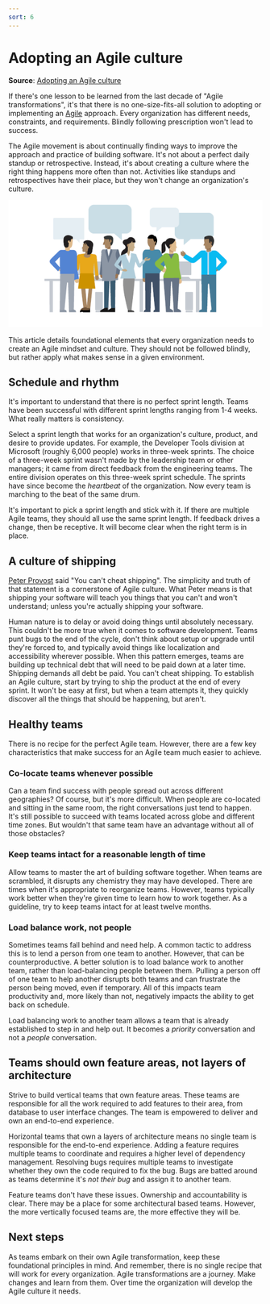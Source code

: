 ```yaml
---
sort: 6
---
```

# Adopting an Agile culture
**Source**: [Adopting an Agile culture](https://docs.microsoft.com/en-us/devops/plan/adopting-agile)

If there's one lesson to be learned from the last decade of "Agile transformations", it's that there is 
no one-size-fits-all solution to adopting or implementing an [Agile](https://docs.microsoft.com/en-us/devops/plan/what-is-agile) approach. Every 
organization has different needs, constraints, and requirements. Blindly following prescription won't 
lead to success.

The Agile movement is about continually finding ways to improve the approach and practice of building 
software. It's not about a perfect daily standup or retrospective. Instead, it's about creating a culture 
where the right thing happens more often than not. Activities like standups and retrospectives have their 
place, but they won't change an organization's culture.

![Agile culture](_img/agile-culture.png)

This article details foundational elements that every organization needs to create an Agile mindset and 
culture. They should not be followed blindly, but rather apply what makes sense in a given environment.

## Schedule and rhythm

It's important to understand that there is no perfect sprint length. Teams have been successful with 
different sprint lengths ranging from 1-4 weeks. What really matters is consistency.

Select a sprint length that works for an organization's culture, product, and  desire to provide updates. 
For example, the Developer Tools division at Microsoft (roughly 6,000 people) works in three-week sprints.
The choice of a three-week sprint wasn't made by the leadership team or other managers; it came from 
direct feedback from the engineering teams. The entire division operates on this three-week sprint 
schedule. The sprints have since become the _heartbeat_ of the organization. Now every team is marching 
to the beat of the same drum.

It's important to pick a sprint length and stick with it. If there are multiple Agile teams, they should 
all use the same sprint length. If feedback drives a change, then be receptive. It will become clear when
the right term is in place.

## A culture of shipping

[Peter Provost](https://twitter.com/pprovost) said "You can't cheat shipping". The simplicity and truth 
of that statement is a cornerstone of Agile culture. What Peter means is that shipping your software will
teach you things that you can't and won't understand; unless you're actually shipping your software.

Human nature is to delay or avoid doing things until absolutely necessary. This couldn't be more true 
when it comes to software development. Teams punt bugs to the end of the cycle, don't think about setup or
upgrade until they're forced to, and typically avoid things like localization and accessibility wherever
possible. When this pattern emerges, teams are building up technical debt that will need to be paid down 
at a later time. Shipping demands all debt be paid. You can't cheat shipping. To establish an Agile 
culture, start by trying to ship the product at the end of every sprint. It won't be easy at first, but
when a team attempts it, they quickly discover all the things that should be happening, but aren't.

## Healthy teams

There is no recipe for the perfect Agile team. However, there are a few key characteristics that make
success for an Agile team much easier to achieve.

### Co-locate teams whenever possible

Can a team find success with people spread out across different geographies? Of course, but it's more
difficult. When people are co-located and sitting in the same room, the right conversations just tend 
to happen. It's still possible to succeed with teams located across globe and different time zones.
But wouldn't that same team have an advantage without all of those obstacles?

### Keep teams intact for a reasonable length of time

Allow teams to master the art of building software together. When teams are scrambled, it disrupts any
chemistry they may have developed. There are times when it's appropriate to reorganize teams. However,
teams typically work better when they're given time to learn how to work together. As a guideline, try
to keep teams intact for at least twelve months.

### Load balance work, not people

Sometimes teams fall behind and need help. A common tactic to address this is to lend a person from one 
team to another. However, that can be counterproductive. A better solution is to load balance work to 
another team, rather than load-balancing people between them. Pulling a person off of one team to help
another disrupts both teams and can frustrate the person being moved, even if temporary. All of this 
impacts team productivity and, more likely than not, negatively impacts the ability to get back on schedule.

Load balancing work to another team allows a team that is already established to step in and help out. 
It becomes a _priority_ conversation and not a _people_ conversation.

## Teams should own feature areas, not layers of architecture

Strive to build vertical teams that own feature areas. These teams are responsible for all the work 
required to add features to their area, from database to user interface changes. The team is empowered 
to deliver and own an end-to-end experience.

Horizontal teams that own a layers of architecture means no single team is responsible for the end-to-end 
experience. Adding a feature requires multiple teams to coordinate and requires a higher level of 
dependency management. Resolving bugs requires multiple teams to investigate whether they own the code 
required to fix the bug. Bugs are batted around as teams determine it's *not their bug* and assign it to 
another team.

Feature teams don't have these issues. Ownership and accountability is clear. There may be a place for 
some architectural based teams. However, the more vertically focused teams are, the more effective they
will be.

## Next steps

As teams embark on their own Agile transformation, keep these foundational principles in mind. And 
remember, there is no single recipe that will work for every organization. Agile transformations are a 
journey. Make changes and learn from them. Over time the organization will develop the Agile culture it 
needs.